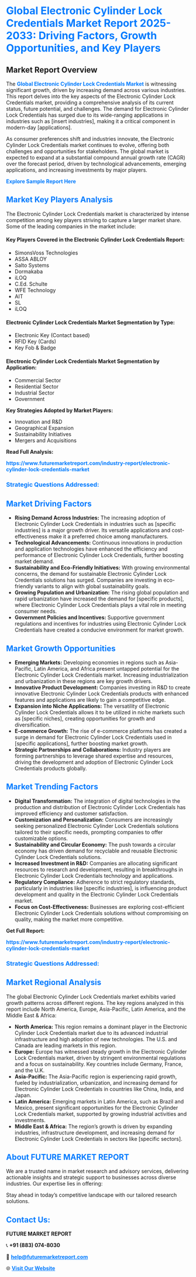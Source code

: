 <h1 style="color: #007BFF;">Global Electronic Cylinder Lock Credentials Market Report 2025-2033: Driving Factors, Growth Opportunities, and Key Players</h1>

<section id="overview">
<h2>Market Report Overview</h2>
<p>The <a href="https://www.futuremarketreport.com/industry-report/electronic-cylinder-lock-credentials-market" style="color: #007BFF; text-decoration: none;"><strong>Global Electronic Cylinder Lock Credentials Market</strong></a> is witnessing significant growth, driven by increasing demand across various industries. This report delves into the key aspects of the Electronic Cylinder Lock Credentials market, providing a comprehensive analysis of its current status, future potential, and challenges. The demand for Electronic Cylinder Lock Credentials has surged due to its wide-ranging applications in industries such as [insert industries], making it a critical component in modern-day [applications].</p>
<p>As consumer preferences shift and industries innovate, the Electronic Cylinder Lock Credentials market continues to evolve, offering both challenges and opportunities for stakeholders. The global market is expected to expand at a substantial compound annual growth rate (CAGR) over the forecast period, driven by technological advancements, emerging applications, and increasing investments by major players.</p>
</section>

<section id="overview">
<p><a href="https://www.futuremarketreport.com/request-sample/reportId=61591" style="color: #007BFF; text-decoration: none;"><strong>Explore Sample Report Here</strong></a></p>
</section>

<section id="key-players">
<h2 style="color: #007BFF;">Market Key Players Analysis</h2>
<p>The Electronic Cylinder Lock Credentials market is characterized by intense competition among key players striving to capture a larger market share. Some of the leading companies in the market include:</p>
<h4>Key Players Covered in the Electronic Cylinder Lock Credentials Report:</h4>
<ul><li>SimonsVoss Technologies</li><li>ASSA ABLOY</li><li>Salto Systems</li><li>Dormakaba</li><li>iLOQ</li><li>C.Ed. Schulte</li><li>WFE Technology</li><li>AIT</li><li>SL</li><li>iLOQ</li></ul>
<h4>Electronic Cylinder Lock Credentials Market Segmentation by Type:</h4>
<ul><li>Electronic Key (Contact based)</li><li>RFID Key (Cards)</li><li>Key Fob &amp; Badge</li></ul>

<h4>Electronic Cylinder Lock Credentials Market Segmentation by Application:</h4>
<ul><li>Commercial Sector</li><li>Residential Sector</li><li>Industrial Sector</li><li>Government</li></ul>
<p><strong>Key Strategies Adopted by Market Players:</strong></p>
<ul>
<li>Innovation and R&D</li>
<li>Geographical Expansion</li>
<li>Sustainability Initiatives</li>
<li>Mergers and Acquisitions</li>
</ul>
</section>

<section>
<p><strong>Read Full Analysis: </strong></p><a href="https://www.futuremarketreport.com/industry-report/electronic-cylinder-lock-credentials-market" style="color: #007BFF; text-decoration: none;"><strong>https://www.futuremarketreport.com/industry-report/electronic-cylinder-lock-credentials-market</strong></a>
<h3 style="color: #007BFF;">Strategic Questions Addressed:</h3>
</section>

<section id="driving-factors">
<h2 style="color: #007BFF;">Market Driving Factors</h2>
<ul>
<li><strong>Rising Demand Across Industries:</strong> The increasing adoption of Electronic Cylinder Lock Credentials in industries such as [specific industries] is a major growth driver. Its versatile applications and cost-effectiveness make it a preferred choice among manufacturers.</li>
<li><strong>Technological Advancements:</strong> Continuous innovations in production and application technologies have enhanced the efficiency and performance of Electronic Cylinder Lock Credentials, further boosting market demand.</li>
<li><strong>Sustainability and Eco-Friendly Initiatives:</strong> With growing environmental concerns, the demand for sustainable Electronic Cylinder Lock Credentials solutions has surged. Companies are investing in eco-friendly variants to align with global sustainability goals.</li>
<li><strong>Growing Population and Urbanization:</strong> The rising global population and rapid urbanization have increased the demand for [specific products], where Electronic Cylinder Lock Credentials plays a vital role in meeting consumer needs.</li>
<li><strong>Government Policies and Incentives:</strong> Supportive government regulations and incentives for industries using Electronic Cylinder Lock Credentials have created a conducive environment for market growth.</li>
</ul>
</section>

<section id="growth-opportunities">
<h2 style="color: #007BFF;">Market Growth Opportunities</h2>
<ul>
<li><strong>Emerging Markets:</strong> Developing economies in regions such as Asia-Pacific, Latin America, and Africa present untapped potential for the Electronic Cylinder Lock Credentials market. Increasing industrialization and urbanization in these regions are key growth drivers.</li>
<li><strong>Innovative Product Development:</strong> Companies investing in R&D to create innovative Electronic Cylinder Lock Credentials products with enhanced features and applications are likely to gain a competitive edge.</li>
<li><strong>Expansion into Niche Applications:</strong> The versatility of Electronic Cylinder Lock Credentials allows it to be utilized in niche markets such as [specific niches], creating opportunities for growth and diversification.</li>
<li><strong>E-commerce Growth:</strong> The rise of e-commerce platforms has created a surge in demand for Electronic Cylinder Lock Credentials used in [specific applications], further boosting market growth.</li>
<li><strong>Strategic Partnerships and Collaborations:</strong> Industry players are forming partnerships to leverage shared expertise and resources, driving the development and adoption of Electronic Cylinder Lock Credentials products globally.</li>
</ul>
</section>

<section id="trending-factors">
<h2 style="color: #007BFF;">Market Trending Factors</h2>
<ul>
<li><strong>Digital Transformation:</strong> The integration of digital technologies in the production and distribution of Electronic Cylinder Lock Credentials has improved efficiency and customer satisfaction.</li>
<li><strong>Customization and Personalization:</strong> Consumers are increasingly seeking personalized Electronic Cylinder Lock Credentials solutions tailored to their specific needs, prompting companies to offer customizable options.</li>
<li><strong>Sustainability and Circular Economy:</strong> The push towards a circular economy has driven demand for recyclable and reusable Electronic Cylinder Lock Credentials solutions.</li>
<li><strong>Increased Investment in R&D:</strong> Companies are allocating significant resources to research and development, resulting in breakthroughs in Electronic Cylinder Lock Credentials technology and applications.</li>
<li><strong>Regulatory Compliance:</strong> Adherence to strict regulatory standards, particularly in industries like [specific industries], is influencing product development and quality in the Electronic Cylinder Lock Credentials market.</li>
<li><strong>Focus on Cost-Effectiveness:</strong> Businesses are exploring cost-efficient Electronic Cylinder Lock Credentials solutions without compromising on quality, making the market more competitive.</li>
</ul>
</section>

<section>
<p><strong>Get Full Report: </strong></p><a href="https://www.futuremarketreport.com/industry-report/electronic-cylinder-lock-credentials-market" style="color: #007BFF; text-decoration: none;"><strong>https://www.futuremarketreport.com/industry-report/electronic-cylinder-lock-credentials-market</strong></a>
<h3 style="color: #007BFF;">Strategic Questions Addressed:</h3>
</section>


<section id="regional-analysis">
<h2 style="color: #007BFF;">Market Regional Analysis</h2>
<p>The global Electronic Cylinder Lock Credentials market exhibits varied growth patterns across different regions. The key regions analyzed in this report include North America, Europe, Asia-Pacific, Latin America, and the Middle East & Africa:</p>
<ul>
<li><strong>North America:</strong> This region remains a dominant player in the Electronic Cylinder Lock Credentials market due to its advanced industrial infrastructure and high adoption of new technologies. The U.S. and Canada are leading markets in this region.</li>
<li><strong>Europe:</strong> Europe has witnessed steady growth in the Electronic Cylinder Lock Credentials market, driven by stringent environmental regulations and a focus on sustainability. Key countries include Germany, France, and the U.K.</li>
<li><strong>Asia-Pacific:</strong> The Asia-Pacific region is experiencing rapid growth, fueled by industrialization, urbanization, and increasing demand for Electronic Cylinder Lock Credentials in countries like China, India, and Japan.</li>
<li><strong>Latin America:</strong> Emerging markets in Latin America, such as Brazil and Mexico, present significant opportunities for the Electronic Cylinder Lock Credentials market, supported by growing industrial activities and investments.</li>
<li><strong>Middle East & Africa:</strong> The region’s growth is driven by expanding industries, infrastructure development, and increasing demand for Electronic Cylinder Lock Credentials in sectors like [specific sectors].</li>
</ul>
</section>

<footer>
<h2 style="color: #007BFF;">About FUTURE MARKET REPORT</h2>
<p>We are a trusted name in market research and advisory services, delivering actionable insights and strategic support to businesses across diverse industries. Our expertise lies in offering:</p>

<p>Stay ahead in today’s competitive landscape with our tailored research solutions.</p>

<h2 style="color: #007BFF;">Contact Us:</h2>
<p><strong>FUTURE MARKET REPORT</strong></p>
<p>📞 <strong>+91 (883) 074-8030</strong></p>
<p>📧 <strong><a href="mailto:help@futuremarketreport.com" style="color: #007BFF;">help@futuremarketreport.com</a></strong></p>
<p>🌐 <strong><a href="https://www.futuremarketreport.com/" style="color: #007BFF;">Visit Our Website</a></strong></p>
</footer>